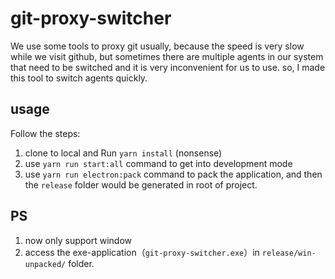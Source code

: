 # git-proxy-switcher

We use some tools to proxy git usually, because the speed is very slow while we visit github, but sometimes there are multiple agents in our system that need to be switched and it is very inconvenient for us to use. so, I made this tool to switch agents quickly.

## usage

Follow the steps:

1. clone to local and Run `yarn install` (nonsense)
2. use `yarn run start:all` command to get into development mode
3. use `yarn run electron:pack` command to pack the application, and then the `release` folder would be generated in root of project.

## PS
1. now only support window
2. access the exe-application（`git-proxy-switcher.exe`）in `release/win-unpacked/` folder.



